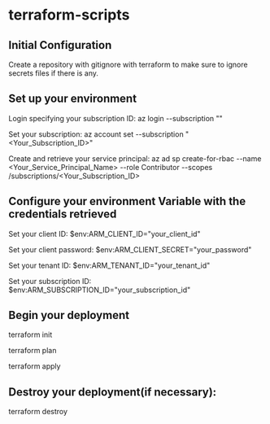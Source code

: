 # terraform-scripts

## Initial Configuration
Create a repository with gitignore with terraform to make sure to ignore secrets files if there is any. 

## Set up your environment
Login specifying your subscription ID: az login --subscription "<your-subscription-id>"

Set your subscription: az account set --subscription "<Your_Subscription_ID>"

Create and retrieve your service principal: az ad sp create-for-rbac --name <Your_Service_Principal_Name> --role Contributor --scopes /subscriptions/<Your_Subscription_ID>

## Configure your environment Variable with the credentials retrieved
Set your client ID: $env:ARM_CLIENT_ID="your_client_id"

Set your client password: $env:ARM_CLIENT_SECRET="your_password"

Set your tenant ID: $env:ARM_TENANT_ID="your_tenant_id"

Set your subscription ID: $env:ARM_SUBSCRIPTION_ID="your_subscription_id"

## Begin your deployment
terraform init

terraform plan

terraform apply

## Destroy your deployment(if necessary): 
terraform destroy
